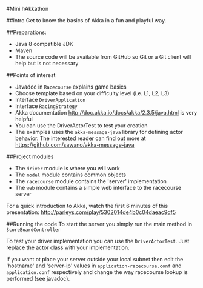 #Mini hAkkathon

##Intro
Get to know the basics of Akka in a fun and playful way.


##Preparations:

- Java 8 compatible JDK
- Maven
- The source code will be available from GitHub so Git or a Git client will help but is not necessary
 

##Points of interest

- Javadoc in `Racecourse` explains game basics
- Choose template based on your difficulty level (i.e. L1, L2, L3)
- Interface `DriverApplication`
- Interface `RacingStrategy`
- Akka documentation http://doc.akka.io/docs/akka/2.3.5/java.html is very helpful
- You can use the DriverActorTest to test your creation
- The examples uses the `akka-message-java` library for defining actor behavior. The interested reader can find out more at https://github.com/sawano/akka-message-java


##Project modules
- The `driver` module is where you will work
- The `model` module contains common objects
- The `racecourse` module contains the 'server' implementation
- The `web` module contains a simple web interface to the racecourse server

For a quick introduction to Akka, watch the first 6 minutes of this presentation: http://parleys.com/play/5302014de4b0c04daeac9df5

##Running the code
To start the server you simply run the main method in `ScoreBoardController`

To test your driver implementation you can use the `DriverActorTest`. Just replace the actor class with your implementation.

If you want ot place your server outside your local subnet then edit the 'hostname' and 'server-ip' values in 
`application-racecourse.conf` and `application.conf` respectively and change the way racecourse lookup is performed (see javadoc).

